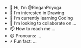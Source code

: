 - 👋 Hi, I’m @RinganPriyoga
- 👀 I’m interested in Drawing
- 🌱 I’m currently learning Coding
- 💞️ I’m looking to collaborate on ...
- 📫 How to reach me ...
- 😄 Pronouns: ...
- ⚡ Fun fact: ...

<!---
RinganPriyoga/RinganPriyoga is a ✨ special ✨ repository because its `README.md` (this file) appears on your GitHub profile.
You can click the Preview link to take a look at your changes.
--->
